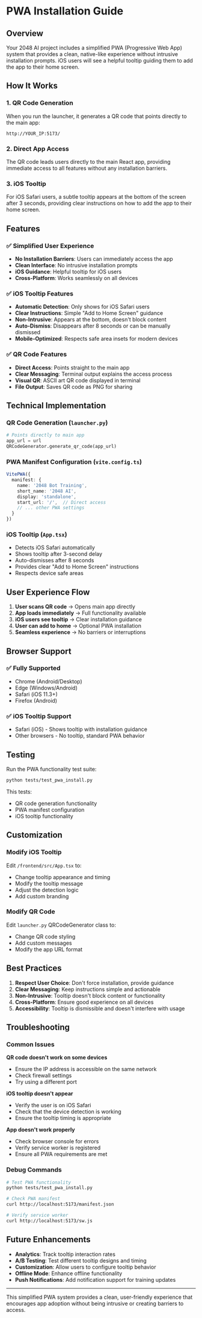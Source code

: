 # PWA Installation Guide

## Overview

Your 2048 AI project includes a simplified PWA (Progressive Web App) system that provides a clean, native-like experience without intrusive installation prompts. iOS users will see a helpful tooltip guiding them to add the app to their home screen.

## How It Works

### 1. QR Code Generation
When you run the launcher, it generates a QR code that points directly to the main app:
```
http://YOUR_IP:5173/
```

### 2. Direct App Access
The QR code leads users directly to the main React app, providing immediate access to all features without any installation barriers.

### 3. iOS Tooltip
For iOS Safari users, a subtle tooltip appears at the bottom of the screen after 3 seconds, providing clear instructions on how to add the app to their home screen.

## Features

### ✅ Simplified User Experience
- **No Installation Barriers**: Users can immediately access the app
- **Clean Interface**: No intrusive installation prompts
- **iOS Guidance**: Helpful tooltip for iOS users
- **Cross-Platform**: Works seamlessly on all devices

### ✅ iOS Tooltip Features
- **Automatic Detection**: Only shows for iOS Safari users
- **Clear Instructions**: Simple "Add to Home Screen" guidance
- **Non-Intrusive**: Appears at the bottom, doesn't block content
- **Auto-Dismiss**: Disappears after 8 seconds or can be manually dismissed
- **Mobile-Optimized**: Respects safe area insets for modern devices

### ✅ QR Code Features
- **Direct Access**: Points straight to the main app
- **Clear Messaging**: Terminal output explains the access process
- **Visual QR**: ASCII art QR code displayed in terminal
- **File Output**: Saves QR code as PNG for sharing

## Technical Implementation

### QR Code Generation (`launcher.py`)
```python
# Points directly to main app
app_url = url
QRCodeGenerator.generate_qr_code(app_url)
```

### PWA Manifest Configuration (`vite.config.ts`)
```typescript
VitePWA({
  manifest: {
    name: '2048 Bot Training',
    short_name: '2048 AI',
    display: 'standalone',
    start_url: '/',  // Direct access
    // ... other PWA settings
  }
})
```

### iOS Tooltip (`App.tsx`)
- Detects iOS Safari automatically
- Shows tooltip after 3-second delay
- Auto-dismisses after 8 seconds
- Provides clear "Add to Home Screen" instructions
- Respects device safe areas

## User Experience Flow

1. **User scans QR code** → Opens main app directly
2. **App loads immediately** → Full functionality available
3. **iOS users see tooltip** → Clear installation guidance
4. **User can add to home** → Optional PWA installation
5. **Seamless experience** → No barriers or interruptions

## Browser Support

### ✅ Fully Supported
- Chrome (Android/Desktop)
- Edge (Windows/Android)
- Safari (iOS 11.3+)
- Firefox (Android)

### ✅ iOS Tooltip Support
- Safari (iOS) - Shows tooltip with installation guidance
- Other browsers - No tooltip, standard PWA behavior

## Testing

Run the PWA functionality test suite:
```bash
python tests/test_pwa_install.py
```

This tests:
- QR code generation functionality
- PWA manifest configuration
- iOS tooltip functionality

## Customization

### Modify iOS Tooltip
Edit `/frontend/src/App.tsx` to:
- Change tooltip appearance and timing
- Modify the tooltip message
- Adjust the detection logic
- Add custom branding

### Modify QR Code
Edit `launcher.py` QRCodeGenerator class to:
- Change QR code styling
- Add custom messages
- Modify the app URL format

## Best Practices

1. **Respect User Choice**: Don't force installation, provide guidance
2. **Clear Messaging**: Keep instructions simple and actionable
3. **Non-Intrusive**: Tooltip doesn't block content or functionality
4. **Cross-Platform**: Ensure good experience on all devices
5. **Accessibility**: Tooltip is dismissible and doesn't interfere with usage

## Troubleshooting

### Common Issues

**QR code doesn't work on some devices**
- Ensure the IP address is accessible on the same network
- Check firewall settings
- Try using a different port

**iOS tooltip doesn't appear**
- Verify the user is on iOS Safari
- Check that the device detection is working
- Ensure the tooltip timing is appropriate

**App doesn't work properly**
- Check browser console for errors
- Verify service worker is registered
- Ensure all PWA requirements are met

### Debug Commands
```bash
# Test PWA functionality
python tests/test_pwa_install.py

# Check PWA manifest
curl http://localhost:5173/manifest.json

# Verify service worker
curl http://localhost:5173/sw.js
```

## Future Enhancements

- **Analytics**: Track tooltip interaction rates
- **A/B Testing**: Test different tooltip designs and timing
- **Customization**: Allow users to configure tooltip behavior
- **Offline Mode**: Enhance offline functionality
- **Push Notifications**: Add notification support for training updates

---

This simplified PWA system provides a clean, user-friendly experience that encourages app adoption without being intrusive or creating barriers to access. 